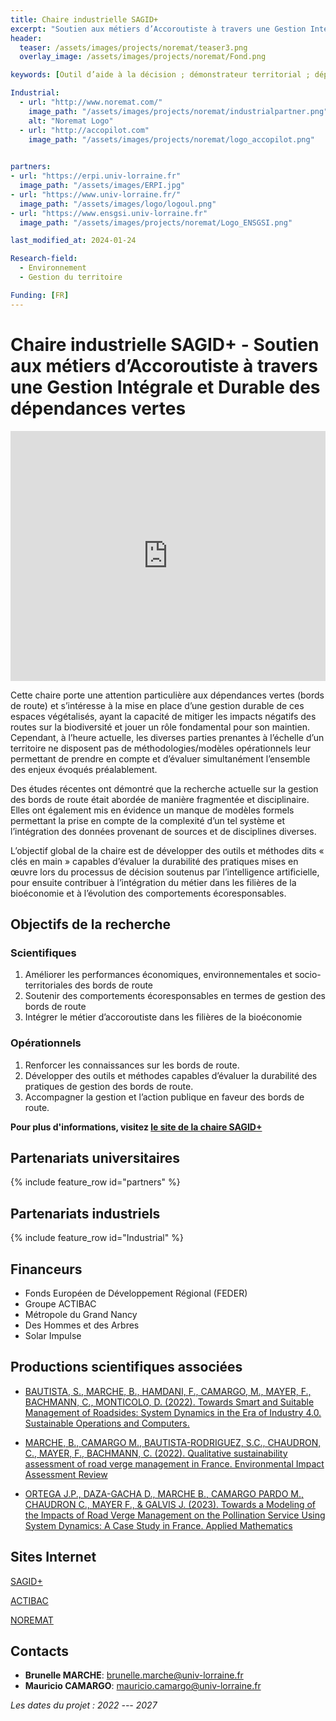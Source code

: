 ```yaml
---
title: Chaire industrielle SAGID+
excerpt: "Soutien aux métiers d’Accoroutiste à travers une Gestion Intégrale et Durable des dépendances vertes"
header:
  teaser: /assets/images/projects/noremat/teaser3.png
  overlay_image: /assets/images/projects/noremat/Fond.png

keywords: [Outil d’aide à la décision ; démonstrateur territorial ; dépendances routières]

Industrial:
  - url: "http://www.noremat.com/"
    image_path: "/assets/images/projects/noremat/industrialpartner.png"
    alt: "Noremat Logo"
  - url: "http://accopilot.com"
    image_path: "/assets/images/projects/noremat/logo_accopilot.png"
  

partners:
- url: "https://erpi.univ-lorraine.fr"
  image_path: "/assets/images/ERPI.jpg"
- url: "https://www.univ-lorraine.fr/"
  image_path: "/assets/images/logo/logoul.png"
- url: "https://www.ensgsi.univ-lorraine.fr"
  image_path: "/assets/images/projects/noremat/Logo_ENSGSI.png"

last_modified_at: 2024-01-24

Research-field:
  - Environnement
  - Gestion du territoire

Funding: [FR]
---
```


# Chaire industrielle SAGID+ - Soutien aux métiers d’Accoroutiste à travers une Gestion Intégrale et Durable des dépendances vertes


<iframe width="100%" height="400" src="https://www.powtoon.com/embed/evWOEp1adMl/" frameborder="0" allowfullscreen></iframe>

Cette chaire porte une attention particulière aux dépendances vertes (bords de route) et s’intéresse à la mise en place d’une gestion durable de ces espaces végétalisés, ayant la capacité de mitiger les impacts négatifs des routes sur la biodiversité et jouer un rôle fondamental pour son maintien. Cependant, à l’heure actuelle, les diverses parties prenantes à l’échelle d’un territoire ne disposent pas de méthodologies/modèles opérationnels leur permettant de prendre en compte et d’évaluer simultanément l’ensemble des enjeux évoqués préalablement.


Des études récentes ont démontré que la recherche actuelle sur la gestion des bords de route était abordée de manière fragmentée et disciplinaire. Elles ont également mis en évidence un manque de modèles formels permettant la prise en compte de la complexité d’un tel système et l’intégration des données provenant de sources et de disciplines diverses.


L’objectif global de la chaire est de développer des outils et méthodes dits « clés en main » capables d’évaluer la durabilité des pratiques mises en œuvre lors du processus de décision soutenus par l’intelligence artificielle, pour ensuite contribuer à l’intégration du métier dans les filières de la bioéconomie et à l’évolution des comportements écoresponsables.

## Objectifs de la recherche

### Scientifiques

1. Améliorer les performances économiques, environnementales et socio-territoriales des bords de route
2. Soutenir des comportements écoresponsables en termes de gestion des bords de route
3. Intégrer le métier d’accoroutiste dans les filières de la bioéconomie

### Opérationnels

1. Renforcer les connaissances sur les bords de route.
2. Développer des outils et méthodes capables d’évaluer la durabilité des pratiques de gestion des bords de route.
3. Accompagner la gestion et l’action publique en faveur des bords de route.

**Pour plus d'informations, visitez [le site de la chaire SAGID+](https://sagid.eu)**

## Partenariats universitaires

{% include feature_row id="partners" %}


## Partenariats industriels

{% include feature_row id="Industrial" %}


## Financeurs

- Fonds Européen de Développement Régional (FEDER)
- Groupe ACTIBAC
- Métropole du Grand Nancy
- Des Hommes et des Arbres
- Solar Impulse


## Productions scientifiques associées

- [BAUTISTA, S., MARCHE, B., HAMDANI, F., CAMARGO, M., MAYER, F., BACHMANN, C., MONTICOLO, D. (2022). Towards Smart and Suitable Management of Roadsides: System Dynamics in the Era of Industry 4.0. Sustainable Operations and Computers.](https://doi.org/10.1016/j.susoc.2020.12.001)

- [MARCHE, B., CAMARGO M., BAUTISTA-RODRIGUEZ, S.C., CHAUDRON, C., MAYER, F., BACHMANN, C. (2022). Qualitative sustainability assessment of road verge management in France. Environmental Impact Assessment Review](https://doi.org/10.1016/j.eiar.2022.106911)

- [ORTEGA J.P., DAZA-GACHA D., MARCHE B., CAMARGO PARDO M., CHAUDRON C., MAYER F., & GALVIS J. (2023). Towards a Modeling of the Impacts of Road Verge Management on the Pollination Service Using System Dynamics: A Case Study in France. Applied Mathematics](https://www.scirp.org/journal/paperinformation.aspx?paperid=125387)

## Sites Internet

<i class="fas fa-link"></i> [SAGID+](https://sagid.eu)

<i class="fas fa-link"></i> [ACTIBAC](https://actibac-groupe.fr)

<i class="fas fa-link"></i> [NOREMAT](https://www.noremat.fr)  


## Contacts
* **Brunelle MARCHE**: brunelle.marche@univ-lorraine.fr
* **Mauricio CAMARGO**: mauricio.camargo@univ-lorraine.fr



 *Les dates du projet : 2022 --- 2027*
